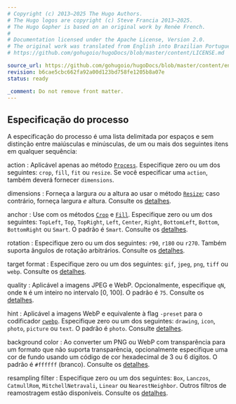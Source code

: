 ```yaml
---
# Copyright (c) 2013–2025 The Hugo Authors.
# The Hugo logos are copyright (c) Steve Francia 2013–2025.
# The Hugo Gopher is based on an original work by Renée French.
#
# Documentation licensed under the Apache License, Version 2.0.
# The original work was translated from English into Brazilian Portuguese.
# https://github.com/gohugoio/hugoDocs/blob/master/content/LICENSE.md

source_url: https://github.com/gohugoio/hugoDocs/blob/master/content/en/_common/methods/resource/processing-spec.md
revision: b6cae5cbc662fa92a00d123bd758fe1205b8a07e
status: ready

_comment: Do not remove front matter.
---
```


## Especificação do processo

A especificação do processo é uma lista delimitada por espaços e sem distinção
entre maiúsculas e minúsculas, de um ou mais dos seguintes itens em qualquer
sequência:

action
: Aplicável apenas ao método [`Process`](/methods/resource/process).
Especifique zero ou um dos seguintes: `crop`, `fill`, `fit` ou `resize`.
Se você especificar uma `action`, também deverá fornecer `dimensions`.

dimensions
: Forneça a largura _ou_ a altura ao usar o método
[`Resize`](/methods/resource/resize); caso contrário, forneça largura _e_
altura.
Consulte os [detalhes](/content-management/image-processing/#dimensions).

anchor
: Use com os métodos [`Crop`](/methods/resource/crop) e
[`Fill`](/methods/resource/fill).
Especifique zero ou um dos seguintes: `TopLeft`, `Top`, `TopRight`, `Left`,
`Center`, `Right`, `BottomLeft`, `Bottom`, `BottomRight` ou `Smart`.
O padrão é `Smart`.
Consulte os [detalhes](/content-management/image-processing/#anchor).

rotation
: Especifique zero ou um dos seguintes: `r90`, `r180` ou `r270`.
Também suporta ângulos de rotação arbitrários.
Consulte os [detalhes](/content-management/image-processing/#rotation).

target format
: Especifique zero ou um dos seguintes: `gif`, `jpeg`, `png`, `tiff` ou `webp`.
Consulte os [detalhes](/content-management/image-processing/#target-format).

quality
: Aplicável a imagens JPEG e WebP.
Opcionalmente, especifique `qN`, onde `N` é um inteiro no intervalo [0, 100].
O padrão é `75`.
Consulte os [detalhes](/content-management/image-processing/#quality).

hint
: Aplicável a imagens WebP e equivalente à flag `-preset` para o codificador
[`cwebp`].
Especifique zero ou um dos seguintes: `drawing`, `icon`, `photo`, `picture` ou
`text`.
O padrão é `photo`.
Consulte [detalhes](/content-management/image-processing/#hint).

[`cwebp`]: https://developers.google.com/speed/webp/docs/cwebp

background color
: Ao converter um PNG ou WebP com transparência para um formato que não suporta
transparência, opcionalmente especifique uma cor de fundo usando um código de
cor hexadecimal de 3 ou 6 dígitos.
O padrão é `#ffffff` (branco).
Consulte os [detalhes](/content-management/image-processing/#background-color).

resampling filter
: Especifique zero ou um dos seguintes: `Box`, `Lanczos`, `CatmullRom`,
`MitchellNetravali`, `Linear` ou `NearestNeighbor`.
Outros filtros de reamostragem estão disponíveis.
Consulte os [detalhes](/content-management/image-processing/#resampling-filter).
